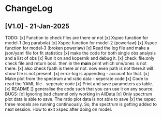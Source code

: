# ChangeLog

## [V1.0] - 21-Jan-2025
TODO:
[x] Function to check files are there or not
[x] Xspec function for model-1 (log parabola)
[x] Xspec function for model-2 (powerlaw)
[x] Xspec function for model-3 (broken powerlaw)
[x] Read the log file and make a json/yaml file for fit statistics
[x] make the code for both single obs analysis and a list of obs
[x] Run it on and kopernik and debug it.
[x] check_file:only check file and return bool. then in the __main__ print which one/ones is not there.
[x] also check fpath is there or not. now even path is not there.it will show file is not present.
[x] error-log is appending - account for that.
[x] Make plot from the spectrum and ratio data - seperate code
[x] Code to read the YAML file - seperate code
[x] Print and save parameters as table.
[x] README
[] generalise the code such that you can use it on any source. 
BUGS:
[x] Ignoring bad channel only working in AllData
[x] Only spectrum plot data is able to save. The ratio plot data is not able to save
[x] the xspec three models are running continuously. So, the spectrum is getting added to next session. How to exit xspec after doing on model.
